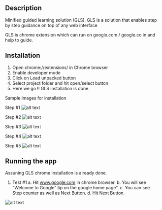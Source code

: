 ## Description

Minified guided learning solution (GLS). GLS is a solution that enables step by step guidance on top of any web interface

GLS is chrome extension which can run on google.com / google.co.in and help to guide.


## Installation

1. Open chrome://extensions/  in Chrome browser
2. Enable developer mode
3. Click on Load unpacked button
4. Select project folder and hit open/select button
5. Here we go !! GLS installation is done.

Sample images for installation

Step #1
![alt text](https://firebasestorage.googleapis.com/v0/b/mlv-cakes-and-pizzas.appspot.com/o/sample%2Fstep1.png?alt=media&token=1ae7c0dd-52df-4453-8fc0-8ef7346c3955)

Step #2
![alt text](https://firebasestorage.googleapis.com/v0/b/mlv-cakes-and-pizzas.appspot.com/o/sample%2Fstep2.png?alt=media&token=06c106cb-29a5-4573-aa7a-edb5795e2848)

Step #3
![alt text](https://firebasestorage.googleapis.com/v0/b/mlv-cakes-and-pizzas.appspot.com/o/sample%2Fstep3.png?alt=media&token=5fb19425-3bb5-4139-80ae-8300d656b6ab)

Step #4
![alt text](https://firebasestorage.googleapis.com/v0/b/mlv-cakes-and-pizzas.appspot.com/o/sample%2Fstep4.png?alt=media&token=829918be-0f99-4205-b390-fa1de715630f)

Step #5
![alt text](https://firebasestorage.googleapis.com/v0/b/mlv-cakes-and-pizzas.appspot.com/o/sample%2Fstep5.png?alt=media&token=07724ebf-f112-4513-884c-986eee9e0727)

## Running the app

Assuning GLS chrome installation is already done.

1. Test #1
    a. Hit www.google.com in chrome browser.
    b. You will see "Welcome to Google" tip on the google home page".
    c. You can see Step counter as well as Next Button.
    d. Hit Next Button.

![alt text](https://firebasestorage.googleapis.com/v0/b/mlv-cakes-and-pizzas.appspot.com/o/sample%2Ftest_cases%2Ftest1.png?alt=media&token=5dc060d1-02f8-4948-897b-f33534d80baa)











